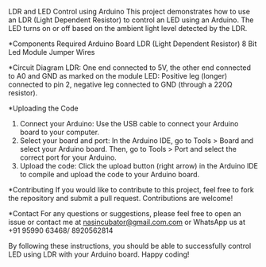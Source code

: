 LDR and LED Control using Arduino
This project demonstrates how to use an LDR (Light Dependent Resistor) to control an LED using an Arduino. The LED turns on or off based on the ambient light level detected by the LDR.

*Components Required
  Arduino Board
  LDR (Light Dependent Resistor)
  8 Bit Led Module
  Jumper Wires

*Circuit Diagram
  LDR: One end connected to 5V, the other end connected to A0 and GND as marked on the module
  LED: Positive leg (longer) connected to pin 2, negative leg connected to GND (through a 220Ω resistor).

  *Uploading the Code
  1. Connect your Arduino: Use the USB cable to connect your Arduino board to your computer.
  2. Select your board and port: In the Arduino IDE, go to Tools > Board and select your Arduino board. Then, go to Tools > Port and select the correct port for your Arduino.
  3. Upload the code: Click the upload button (right arrow) in the Arduino IDE to compile and upload the code to your Arduino board.

*Contributing
  If you would like to contribute to this project, feel free to fork the repository and submit a pull request. Contributions are welcome!

*Contact
  For any questions or suggestions, please feel free to open an issue or contact me at nasincubator@gmail.com.com or WhatsApp us at +91 95990 63468/ 8920562814

By following these instructions, you should be able to successfully control  LED using LDR with your Arduino board. Happy coding!


